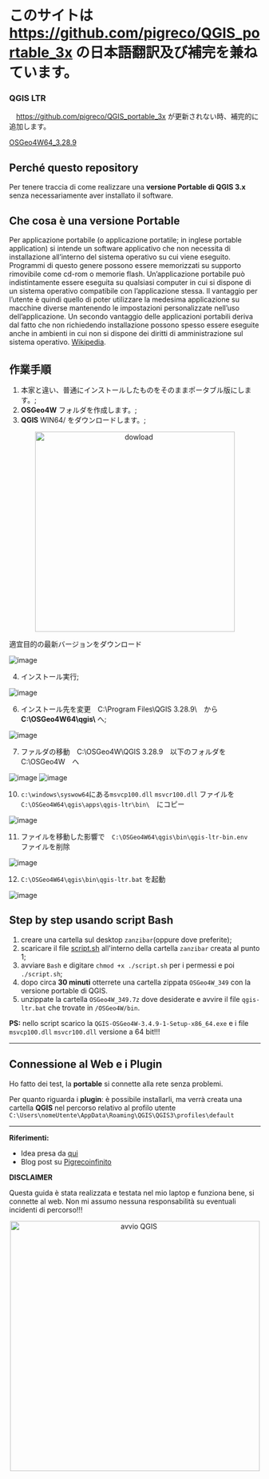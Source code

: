 # このサイトは　https://github.com/pigreco/QGIS_portable_3x の日本語翻訳及び補完を兼ねています。
### QGIS LTR

　https://github.com/pigreco/QGIS_portable_3x が更新されない時、補完的に追加します。  

 [OSGeo4W64_3.28.9](https://drive.google.com/file/d/1wqYdv8Ynb-G9fN9fjP6WxIB7o66gwbfH/view?usp=sharing)

## Perché questo repository

Per tenere traccia di come realizzare una **versione Portable di QGIS 3.x** senza necessariamente aver installato il software.

## Che cosa è una versione Portable

Per applicazione portabile (o applicazione portatile; in inglese portable application) si intende un software applicativo che non necessita di installazione all’interno del sistema operativo su cui viene eseguito. Programmi di questo genere possono essere memorizzati su supporto rimovibile come cd-rom o memorie flash. 
Un’applicazione portabile può indistintamente essere eseguita su qualsiasi computer in cui si dispone di un sistema operativo compatibile con l’applicazione stessa. Il vantaggio per l’utente è quindi quello di poter utilizzare la medesima applicazione su macchine diverse mantenendo le impostazioni personalizzate nell’uso dell’applicazione. Un secondo vantaggio delle applicazioni portabili deriva dal fatto che non richiedendo installazione possono spesso essere eseguite anche in ambienti in cui non si dispone dei diritti di amministrazione sul sistema operativo. [Wikipedia](https://it.wikipedia.org/wiki/Applicazione_portabile).

## 作業手順

1. 本家と違い、普通にインストールしたものをそのままポータブル版にします。;
2. **OSGeo4W** フォルダを作成します。;
3. **QGIS** WIN64/ をダウンロードします。;

<p align="center"> <a href="http://download.osgeo.org/qgis/" target="_blank"><img src="./imgs/img_01.png" width="400" title="dowload"></a>
</p>

 適宜目的の最新バージョンをダウンロード

![image](https://github.com/yamamoto-ryuzo/QGIS_portable_3x/assets/86514652/7774c212-199e-486f-b60f-a6babe394262)

4. インストール実行;
   
![image](https://github.com/yamamoto-ryuzo/QGIS_portable_3x/assets/86514652/5504b88e-87e8-4760-87fb-0da0fdb7b83d)

6. インストール先を変更　C:\Program Files\QGIS 3.28.9\　から **C:\OSGeo4W64\qgis\\** へ;

![image](https://github.com/yamamoto-ryuzo/QGIS_portable_3x/assets/86514652/d25b35cd-eae4-48ff-8a6d-7b2d92b72b3f)

7. ファルダの移動　C:\OSGeo4W\QGIS 3.28.9　以下のフォルダを　C:\OSGeo4W　へ

![image](https://github.com/yamamoto-ryuzo/QGIS_portable_3x/assets/86514652/0e89b01d-e7bf-4612-98e5-18742f5a816a)
![image](https://github.com/yamamoto-ryuzo/QGIS_portable_3x/assets/86514652/672967ce-38f8-46be-a70c-cff7e9a3a481)

10. `c:\windows\syswow64`にある`msvcp100.dll` `msvcr100.dll` ファイルを `C:\OSGeo4W64\qgis\apps\qgis-ltr\bin\`　にコピー

![image](https://github.com/yamamoto-ryuzo/QGIS_portable_3x/assets/86514652/5eb8abd2-1e84-4277-8cdf-f691b905c4bd)

11. ファイルを移動した影響で　`C:\OSGeo4W64\qgis\bin\qgis-ltr-bin.env`　ファイルを削除

![image](https://github.com/yamamoto-ryuzo/QGIS_portable_3x/assets/86514652/2e24d899-5c9b-4666-9b88-24ee87d5cc23)

12. `C:\OSGeo4W64\qgis\bin\qgis-ltr.bat` を起動

![image](https://github.com/yamamoto-ryuzo/QGIS_portable_3x/assets/86514652/29fd640f-b0ad-4f53-8c6d-684b0dda9f65)

## Step by step usando script Bash

1. creare una cartella sul desktop `zanzibar`(oppure dove preferite);
2. scaricare il file [script.sh](./script.sh) all'interno della cartella `zanzibar` creata al punto 1;
3. avviare `Bash` e digitare `chmod +x ./script.sh` per i permessi e poi `./script.sh`;
4. dopo circa **30 minuti** otterrete una cartella zippata `OSGeo4W_349` con la versione portable di QGIS.
5. unzippate la cartella `OSGeo4W_349.7z` dove desiderate e avvire il file `qgis-ltr.bat` che trovate in `/OSGeo4W/bin`.

**PS:** nello script scarico la `QGIS-OSGeo4W-3.4.9-1-Setup-x86_64.exe` e i file `msvcp100.dll` `msvcr100.dll` versione a 64 bit!!!

---
## Connessione al Web e i Plugin

Ho fatto dei test, la **portable** si connette alla rete senza problemi.

Per quanto riguarda i **plugin**: è possibile installarli, ma verrà creata una cartella **QGIS** nel percorso relativo al profilo utente `C:\Users\nomeUtente\AppData\Roaming\QGIS\QGIS3\profiles\default`

---

**Riferimenti:**

- Idea presa da [qui](https://www.youtube.com/watch?v=iWbB0WPn6rM)
- Blog post su [Pigrecoinfinito](https://pigrecoinfinito.wordpress.com/2019/02/26/creare-una-versione-portable-di-qgis-2-18-ltr/)

**DISCLAIMER**

Questa guida è stata realizzata e testata nel mio laptop e funziona bene, si connette al web. Non mi assumo nessuna responsabilità su eventuali incidenti di percorso!!!

<p align="center"> <a href="https://giphy.com/explore/free-gif" target="_blank"><img src="./imgs/giphy.gif" width="500" title="avvio QGIS"></a>
</p>
